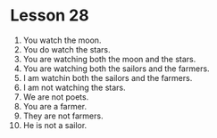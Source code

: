 # Lesson 28

1. You watch the moon.
2. You do watch the stars.
3. You are watching both the moon and the stars.
4. You are watching both the sailors and the farmers.
5. I am watchin both the sailors and the farmers.
6. I am not watching the stars.
7. We are not poets.
8. You are a farmer.
9. They are not farmers.
10. He is not a sailor.
